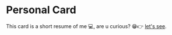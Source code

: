 # Personal Card

This card is a short resume of me 💻, are u curious? 😁👉 [let's see](https://jonato96.github.io/tarjeta/).